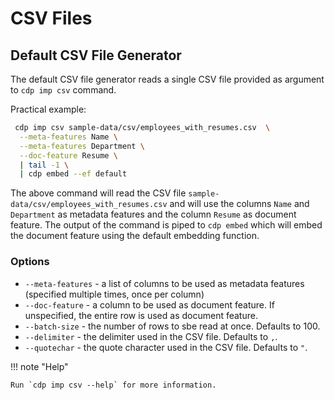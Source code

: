# CSV Files

## Default CSV File Generator

The default CSV file generator reads a single CSV file provided as argument to `cdp imp csv` command.

Practical example:

```bash
 cdp imp csv sample-data/csv/employees_with_resumes.csv  \
  --meta-features Name \
  --meta-features Department \
  --doc-feature Resume \
  | tail -1 \
  | cdp embed --ef default
```

The above command will read the CSV file `sample-data/csv/employees_with_resumes.csv` and will use the columns `Name`
and `Department` as metadata features and the column `Resume` as document feature. The output of the command is piped
to `cdp embed` which will embed the document feature using the default embedding function.

### Options

- `--meta-features` - a list of columns to be used as metadata features (specified multiple times, once per column)
- `--doc-feature` - a column to be used as document feature. If unspecified, the entire row is used as document feature.
- `--batch-size` - the number of rows to sbe read at once. Defaults to 100.
- `--delimiter` - the delimiter used in the CSV file. Defaults to `,`.
- `--quotechar` - the quote character used in the CSV file. Defaults to `"`.

!!! note "Help"

    Run `cdp imp csv --help` for more information.
